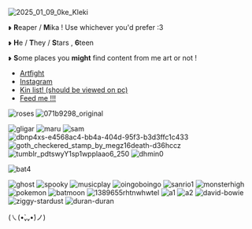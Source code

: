 ![2025_01_09_0ke_Kleki](https://github.com/user-attachments/assets/3d113af4-f289-4b91-9591-f4fe85a9239f)

`❥` **R**eaper / **M**ika ! Use whichever you'd prefer :3 

`❥` **H**e / **T**hey / **S**tars , **6**teen 

`❥` **S**ome places you __might__ find content from me art or not !

- [Artfight](https://artfight.net/~Mika_)
- [Instagram](https://www.instagram.com/vampirickaito/)
- [Kin list! (should be viewed on pc)](https://vampirickaito.straw.page)
- [Feed me !!!](https://tamanotchi.world/18433c)
  
![roses](https://github.com/user-attachments/assets/328d7ccc-606d-4d69-be30-05ca106a5088) ![071b9298_original](https://github.com/user-attachments/assets/c187b54d-9ec3-4e6d-97a2-4cf3c8ac15e1)

![gligar](https://github.com/user-attachments/assets/ce4cb8d9-6592-4655-9226-925996c9f49f)
![maru](https://github.com/user-attachments/assets/6c9c81bd-56a8-4625-a076-8191ce108717)
![sam](https://github.com/user-attachments/assets/da300e1e-a97b-43cf-9930-a0b8e3e51221)
![dbnp4xs-e4568ac4-bb4a-404d-95f3-b3d3ffc1c433](https://github.com/user-attachments/assets/2b4980c4-654b-468e-ac34-a339b63bb1fc)
![goth_checkered_stamp_by_megz16death-d36hccz](https://github.com/user-attachments/assets/31c2f914-e401-4713-8d8c-cb5f557cc73e)
![tumblr_pdtswyY1sp1wpplaao6_250](https://github.com/user-attachments/assets/c746052d-a836-4072-ae03-278c62d9f80f)
![dhmin0](https://github.com/user-attachments/assets/be9847b1-4b26-4b7e-af02-629a730af181)

![bat4](https://github.com/user-attachments/assets/907e0a6a-001c-4d7b-a8bf-84615b8777bd)

![ghost](https://github.com/user-attachments/assets/8d72e9a3-8847-40d0-8a00-188bfb790de7)
![spooky](https://github.com/user-attachments/assets/4c619cc6-bbda-496a-bf7b-66695dc60978)
![musicplay](https://github.com/user-attachments/assets/c9ab3213-c867-45b8-8d1b-603e71033249)
![oingoboingo](https://github.com/user-attachments/assets/80c30c9f-0401-4505-9c25-b79d894f29f9)
![sanrio1](https://github.com/user-attachments/assets/3809b920-5fda-4bf4-a9fe-0e2fe1499acf)
![monsterhigh](https://github.com/user-attachments/assets/040288e6-38de-4ecb-990b-bf267a6eb1d6)
![pokemon](https://github.com/user-attachments/assets/805bc819-625f-458e-82f3-ed361733defc)
![batmoon](https://github.com/user-attachments/assets/84415a7f-84b9-4511-bb2b-5a92c44cbb04)
![1389655rhtnwhwtel](https://github.com/user-attachments/assets/c1bba4f0-f7d7-4bf9-a3c4-42573790a67f)
![a1](https://github.com/user-attachments/assets/dc947292-5d16-4aa6-9b3f-69fd845f2afc)
![a2](https://github.com/user-attachments/assets/21d5c674-a03d-4494-b292-af40d8fd2cba)
![david-bowie](https://github.com/user-attachments/assets/f1ccf19e-f6bc-4cb1-b30a-418c65c95c29)
![ziggy-stardust](https://github.com/user-attachments/assets/e212ac32-46cf-428f-b68a-8931c50d153c)
![duran-duran](https://github.com/user-attachments/assets/deef32da-da9a-45cb-bd71-db3e8abe1179)

(㇏(•̀ᵥᵥ•́)ノ)
